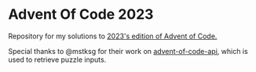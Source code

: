 # Advent Of Code 2023

Repository for my solutions to [2023's edition of Advent of Code.](https://adventofcode.com/)

Special thanks to @mstksg for their work on [advent-of-code-api](https://github.com/mstksg/advent-of-code-api), which is used to retrieve puzzle inputs.